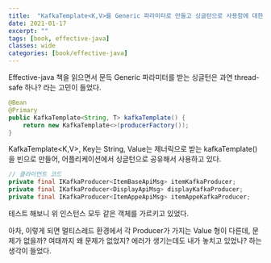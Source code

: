 ```yaml
---
title:  "KafkaTemplate<K,V>를 Generic 파라미터로 만들고 싱글턴으로 사용함에 대한 고민"
date: 2021-01-17
excerpt: ""
tags: [book, effective-java]
classes: wide
categories: [book/effective-java]
---
```


Effective-java 책을 읽으면서 문득 Generic 파라미터를 받는 싱글턴은 과연 thread-safe 하나? 라는 고민이 들었다.

``` java
@Bean
@Primary
public KafkaTemplate<String, T> kafkaTemplate() {
    return new KafkaTemplate<>(producerFactory());
}
```

KafkaTemplate<K,V>, Key는 String, Value는 제너릭으로 받는 kafkaTemplate()을 빈으로 만들어, 어플리케이션에서 싱글턴으로 공유해서 사용하고 있다.


``` java
// 클라이언트 코드
private final IKafkaProducer<ItemBaseApiMsg> itemKafkaProducer;
private final IKafkaProducer<DisplayApiMsg> displayKafkaProducer;
private final IKafkaProducer<ItemAppeApiMsg> itemAppeKafkaProducer;
```

테스트 해보니 위 인스턴스 모두 같은 객체를 가르키고 있었다.

아차, 이렇게 되면 멀티스레드 환경에서 각 Producer가 가지는 Value 형이 다른데, 문제가 없을까? 여태까지 왜 문제가 없었지? 에러가 생기는데도 내가 놓치고 있었나? 하는 생각이 들었다.
